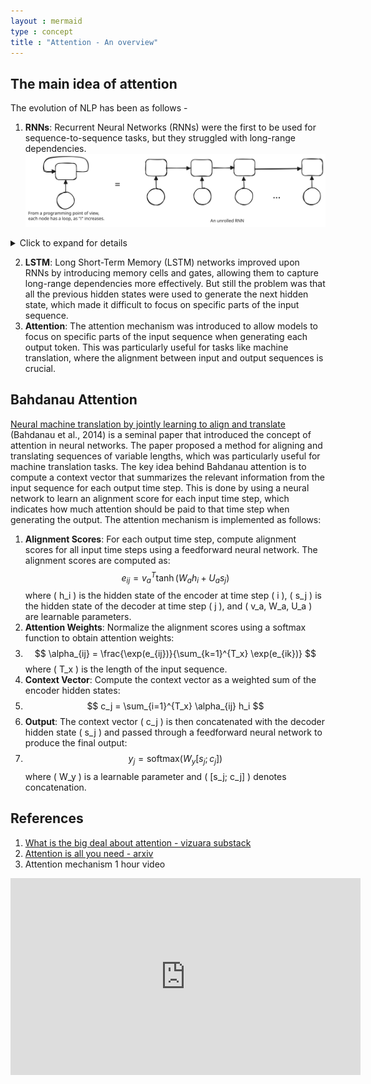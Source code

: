 ```yaml
---
layout : mermaid
type : concept
title : "Attention - An overview"
---
```

## The main idea of attention
The evolution of NLP has been as follows - 
1. **RNNs**: Recurrent Neural Networks (RNNs) were the first to be used for sequence-to-sequence tasks, but they struggled with long-range dependencies.
![ ](/images/genai/rnn-unrolled.svg)
<details>
  <summary> Click to expand for details </summary>

![ ](/images/genai/rnn-block.svg)

![ ](/images/genai/rnn-details.svg)
</details>

2. **LSTM**: Long Short-Term Memory (LSTM) networks improved upon RNNs by introducing memory cells and gates, allowing them to capture long-range dependencies more effectively. But still the problem was that all the previous hidden states were used to generate the next hidden state, which made it difficult to focus on specific parts of the input sequence.
3. **Attention**: The attention mechanism was introduced to allow models to focus on specific parts of the input sequence when generating each output token. This was particularly useful for tasks like machine translation, where the alignment between input and output sequences is crucial.
## Bahdanau Attention

[Neural machine translation by jointly learning to align and translate](https://arxiv.org/abs/1409.0473) (Bahdanau et al., 2014) is a seminal paper that introduced the concept of attention in neural networks. The paper proposed a method for aligning and translating sequences of variable lengths, which was particularly useful for machine translation tasks.
The key idea behind Bahdanau attention is to compute a context vector that summarizes the relevant information from the input sequence for each output time step. This is done by using a neural network to learn an alignment score for each input time step, which indicates how much attention should be paid to that time step when generating the output.
The attention mechanism is implemented as follows:
1. **Alignment Scores**: For each output time step, compute alignment scores for all input time steps using a feedforward neural network. The alignment scores are computed as:
   $$ e_{ij} = v_a^T \tanh(W_a h_i + U_a s_j) $$
   where \( h_i \) is the hidden state of the encoder at time step \( i \), \( s_j \) is the hidden state of the decoder at time step \( j \), and \( v_a, W_a, U_a \) are learnable parameters.
2. **Attention Weights**: Normalize the alignment scores using a softmax function to obtain attention weights:
3. $$ \alpha_{ij} = \frac{\exp(e_{ij})}{\sum_{k=1}^{T_x} \exp(e_{ik})} $$
   where \( T_x \) is the length of the input sequence.
4. **Context Vector**: Compute the context vector as a weighted sum of the encoder hidden states:
5. $$ c_j = \sum_{i=1}^{T_x} \alpha_{ij} h_i $$
6. **Output**: The context vector \( c_j \) is then concatenated with the decoder hidden state \( s_j \) and passed through a feedforward neural network to produce the final output:
7. $$ y_j = \text{softmax}(W_y [s_j; c_j]) $$
   where \( W_y \) is a learnable parameter and \( [s_j; c_j] \) denotes concatenation.

## References

1. [What is the big deal about attention - vizuara substack](https://substack.com/inbox/post/158574020)
2. [Attention is all you need - arxiv](https://arxiv.org/abs/1706.03762)
3. Attention mechanism 1 hour video 
<iframe width="560" height="315" src="https://www.youtube.com/embed/K45ze9Yd5UE?si=FAJ3YPArq9Wu-uQ3" title="YouTube video player" frameborder="0" allow="accelerometer; autoplay; clipboard-write; encrypted-media; gyroscope; picture-in-picture; web-share" referrerpolicy="strict-origin-when-cross-origin" allowfullscreen></iframe>